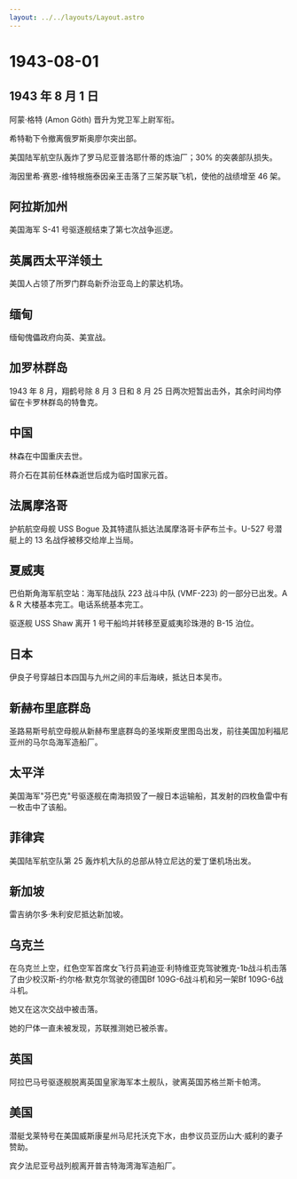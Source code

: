 ```yaml
---
layout: ../../layouts/Layout.astro
---
```


# 1943-08-01

## 1943 年 8 月 1 日

阿蒙·格特 (Amon Göth) 晋升为党卫军上尉军衔。

希特勒下令撤离俄罗斯奥廖尔突出部。

美国陆军航空队轰炸了罗马尼亚普洛耶什蒂的炼油厂；30% 的突袭部队损失。

海因里希·赛恩-维特根施泰因亲王击落了三架苏联飞机，使他的战绩增至 46 架。

## 阿拉斯加州

美国海军 S-41 号驱逐舰结束了第七次战争巡逻。

## 英属西太平洋领土

美国人占领了所罗门群岛新乔治亚岛上的蒙达机场。

## 缅甸

缅甸傀儡政府向英、美宣战。

## 加罗林群岛

1943 年 8 月，翔鹤号除 8 月 3 日和 8 月 25
日两次短暂出击外，其余时间均停留在卡罗林群岛的特鲁克。

## 中国

林森在中国重庆去世。

蒋介石在其前任林森逝世后成为临时国家元首。

## 法属摩洛哥

护航航空母舰 USS Bogue 及其特遣队抵达法属摩洛哥卡萨布兰卡。U-527
号潜艇上的 13 名战俘被移交给岸上当局。

## 夏威夷

巴伯斯角海军航空站：海军陆战队 223 战斗中队 (VMF-223) 的一部分已出发。A
& R 大楼基本完工。电话系统基本完工。

驱逐舰 USS Shaw 离开 1 号干船坞并转移至夏威夷珍珠港的 B-15 泊位。

## 日本

伊良子号穿越日本四国与九州之间的丰后海峡，抵达日本吴市。

## 新赫布里底群岛

圣路易斯号航空母舰从新赫布里底群岛的圣埃斯皮里图岛出发，前往美国加利福尼亚州的马尔岛海军造船厂。

## 太平洋

美国海军"芬巴克"号驱逐舰在南海损毁了一艘日本运输船，其发射的四枚鱼雷中有一枚击中了该船。

## 菲律宾

美国陆军航空队第 25 轰炸机大队的总部从特立尼达的爱丁堡机场出发。

## 新加坡

雷吉纳尔多·朱利安尼抵达新加坡。

## 乌克兰

在乌克兰上空，红色空军首席女飞行员莉迪亚·利特维亚克驾驶雅克-1b战斗机击落了由少校汉斯-约尔格·默克尔驾驶的德国Bf
109G-6战斗机和另一架Bf 109G-6战斗机。

她又在这次交战中被击落。

她的尸体一直未被发现，苏联推测她已被杀害。

## 英国

阿拉巴马号驱逐舰脱离英国皇家海军本土舰队，驶离英国苏格兰斯卡帕湾。

## 美国

潜艇戈莱特号在美国威斯康星州马尼托沃克下水，由参议员亚历山大·威利的妻子赞助。

宾夕法尼亚号战列舰离开普吉特海湾海军造船厂。